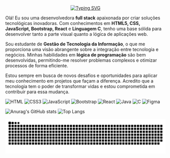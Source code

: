 <div align="center">
  <a href="https://git.io/typing-svg">
    <img src="https://readme-typing-svg.demolab.com?font=Fira+Code&weight=500&size=22&pause=1000&color=650181&center=true&vCenter=true&random=false&width=524&lines=%E2%8A%B9+Olá,+Eu+sou+a+Anna!+%E2%8A%B9+" alt="Typing SVG">
  </a>
</div>

Olá! Eu sou uma desenvolvedora **full stack** apaixonada por criar soluções tecnológicas inovadoras. Com conhecimentos em **HTML5, CSS, JavaScript, Bootstrap, React** e **Linguagem C**, tenho uma base sólida para desenvolver tanto a parte visual quanto a lógica de aplicações web.

Sou estudante de **Gestão de Tecnologia da Informação**, o que me proporciona uma visão abrangente sobre a integração entre tecnologia e negócios. Minhas habilidades em **lógica de programação** são bem desenvolvidas, permitindo-me resolver problemas complexos e otimizar processos de forma eficiente.

 Estou sempre em busca de novos desafios e oportunidades para aplicar meu conhecimento em projetos que façam a diferença. Acredito que a tecnologia tem o poder de transformar vidas e estou comprometida em contribuir para essa mudança.
 
  

![HTML](https://img.shields.io/badge/HTML-000?style=for-the-badge&logo=html5&logoColor=30A3DC)
![CSS3](https://img.shields.io/badge/CSS-000?style=for-the-badge&logo=css3&logoColor=E94D5F)
![JavaScript](https://img.shields.io/badge/JavaScript-000?style=for-the-badge&logo=javascript&logoColor=30A3DC)
![Bootstrap](https://img.shields.io/badge/Bootstrap-000?style=for-the-badge&logo=bootstrap&logoColor=30A3DC)
![React](https://img.shields.io/badge/React-black?style=for-the-badge&logo=react&logoColor=30A3DC)
![Java](https://img.shields.io/badge/Java-000?style=for-the-badge&logo=java&logoColor=30A3DC)
![C](https://img.shields.io/badge/C-00599C?style=for-the-badge&logo=c&logoColor=white&color=black)
![Figma](https://img.shields.io/badge/Figma-black?style=for-the-badge&logo=figma&logoColor=30A3DC)

![Anurag's GitHub stats](https://github-readme-stats.vercel.app/api?username=annabrt&show_icons=true&theme=tokyonight)
![Top Langs](https://github-readme-stats.vercel.app/api/top-langs/?username=annabrt&show_progress=true&theme=tokyonight)

<picture>
  <source
    media="(prefers-color-scheme: dark)"
    srcset="https://raw.githubusercontent.com/platane/snk/output/github-contribution-grid-snake-dark.svg"
  />
  <source
    media="(prefers-color-scheme: light)"
    srcset="https://raw.githubusercontent.com/platane/snk/output/github-contribution-grid-snake.svg"
  />
  <img
    alt="github contribution grid snake animation"
    src="https://raw.githubusercontent.com/platane/snk/output/github-contribution-grid-snake.svg"
  />
</picture>
